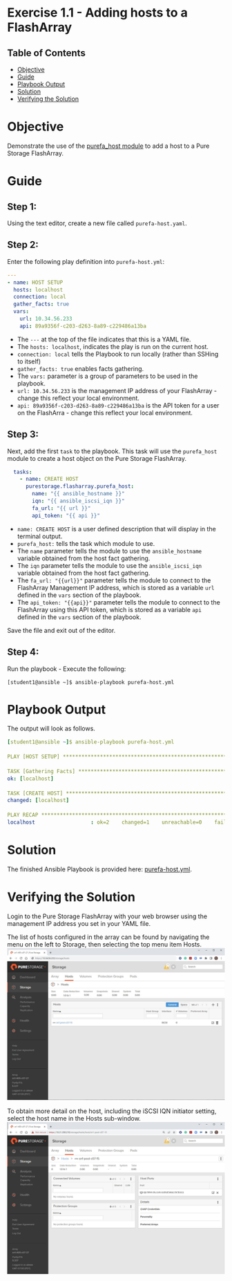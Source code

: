 # Exercise 1.1 - Adding hosts to a FlashArray

## Table of Contents

- [Objective](#objective)
- [Guide](#guide)
- [Playbook Output](#playbook-outbook)
- [Solution](#solution)
- [Verifying the Solution](#verifying-the-solution)

# Objective

Demonstrate the use of the [purefa_host module](https://docs.ansible.com/ansible/latest/collections/purestorage/flasharray/purefa_host_module.html) to add a host to a Pure Storage FlashArray.

# Guide

## Step 1:

Using the text editor, create a new file called `purefa-host.yaml`.

## Step 2:

Enter the following play definition into `purefa-host.yml`:

``` yaml
---
- name: HOST SETUP
  hosts: localhost
  connection: local
  gather_facts: true
  vars:
    url: 10.34.56.233
    api: 89a9356f-c203-d263-8a89-c229486a13ba
```

- The `---` at the top of the file indicates that this is a YAML file.
- The `hosts: localhost`, indicates the play is run on the current host.
- `connection: local` tells the Playbook to run locally (rather than SSHing to itself)
- `gather_facts: true` enables facts gathering.  
- The `vars:` parameter is a group of parameters to be used in the playbook.
- `url: 10.34.56.233` is the management IP address of your FlashArray - change this reflect your local environment.
- `api: 89a9356f-c203-d263-8a89-c229486a13ba` is the API token for a user on the FlashArra - change this reflect your local environment.

## Step 3:

Next, add the first `task` to the playbook. This task will use the `purefa_host` module to create a host object on the Pure Storage FlashArray.

``` yaml
  tasks:
    - name: CREATE HOST
      purestorage.flasharray.purefa_host:
        name: "{{ ansible_hostname }}"
        iqn: "{{ ansible_iscsi_iqn }}"
        fa_url: "{{ url }}"
        api_token: "{{ api }}"
```

- `name: CREATE HOST` is a user defined description that will display in the terminal output.
- `purefa_host:` tells the task which module to use.
- The `name` parameter tells the module to use the `ansible_hostname` variable obtained from the host fact gathering.
- The `iqn` parameter tells the module to use the `ansible_iscsi_iqn` variable obtained from the host fact gathering.
- The `fa_url: "{{url}}"` parameter tells the module to connect to the FlashArray Management IP address, which is stored as a variable `url` defined in the `vars` section of the playbook.
- The `api_token: "{{api}}"` parameter tells the module to connect to the FlashArray using this API token, which is stored as a variable `api` defined in the `vars` section of the playbook.

Save the file and exit out of the editor.

## Step 4:

Run the playbook - Execute the following:

```
[student1@ansible ~]$ ansible-playbook purefa-host.yml
```

# Playbook Output

The output will look as follows.

```yaml
[student1@ansible ~]$ ansible-playbook purefa-host.yml

PLAY [HOST SETUP] *******************************************************************************************************

TASK [Gathering Facts] **************************************************************************************************
ok: [localhost]

TASK [CREATE HOST] ******************************************************************************************************
changed: [localhost]

PLAY RECAP **************************************************************************************************************
localhost                  : ok=2    changed=1    unreachable=0    failed=0    skipped=0    rescued=0    ignored=0
```

# Solution

The finished Ansible Playbook is provided here: [purefa-host.yml](https://github.com/PureStorage-OpenConnect/ansible-workshop/blob/master/1.1-add-host/purefa-host.yaml).

# Verifying the Solution

Login to the Pure Storage FlashArray with your web browser using the management IP address you set in your YAML file.

The list of hosts configured in the array can be found by navigating the menu on the left to Storage, then selecting the top menu item Hosts.![hosts](host.png)


To obtain more detail on the host, including the iSCSI IQN initiator setting, select the host name in the Hosts sub-window.![host-detail](host-detail.png)


